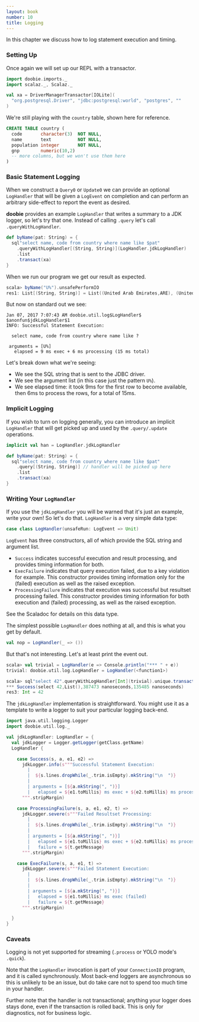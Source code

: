 ```yaml
---
layout: book
number: 10
title: Logging
---
```


In this chapter we discuss how to log statement execution and timing.

### Setting Up

Once again we will set up our REPL with a transactor.

```scala
import doobie.imports._
import scalaz._, Scalaz._

val xa = DriverManagerTransactor[IOLite](
  "org.postgresql.Driver", "jdbc:postgresql:world", "postgres", ""
)
```

We're still playing with the `country` table, shown here for reference.

```sql
CREATE TABLE country (
  code       character(3)  NOT NULL,
  name       text          NOT NULL,
  population integer       NOT NULL,
  gnp        numeric(10,2)
  -- more columns, but we won't use them here
)
```

### Basic Statement Logging

When we construct a `Query0` or `Update0` we can provide an optional `LogHandler` that will be given a `LogEvent` on completion and can perform an arbitrary side-effect to report the event as desired.

**doobie** provides an example `LogHandler` that writes a summary to a JDK logger, so let's try that one. Instead of calling `.query` let's call `.queryWithLogHandler`.

```scala
def byName(pat: String) = {
  sql"select name, code from country where name like $pat"
    .queryWithLogHandler[(String, String)](LogHandler.jdkLogHandler)
    .list
    .transact(xa)
}
```

When we run our program we get our result as expected.

```scala
scala> byName("U%").unsafePerformIO
res1: List[(String, String)] = List((United Arab Emirates,ARE), (United Kingdom,GBR), (Uganda,UGA), (Ukraine,UKR), (Uruguay,URY), (Uzbekistan,UZB), (United States,USA), (United States Minor Outlying Islands,UMI))
```

But now on standard out we see:

```
Jan 07, 2017 7:07:43 AM doobie.util.log$LogHandler$ $anonfun$jdkLogHandler$1
INFO: Successful Statement Execution:

  select name, code from country where name like ?

 arguments = [U%]
   elapsed = 9 ms exec + 6 ms processing (15 ms total)
```

Let's break down what we're seeing:

- We see the SQL string that is sent to the JDBC driver.
- We see the argument list (in this case just the pattern `U%`).
- We see elapsed time: it took 9ms for the first row to become available, then 6ms to process the rows, for a total of 15ms.

### Implicit Logging

If you wish to turn on logging generally, you can introduce an implicit `LogHandler` that will get picked up and used by the `.query/.update` operations.

```scala
implicit val han = LogHandler.jdkLogHandler

def byName(pat: String) = {
  sql"select name, code from country where name like $pat"
    .query[(String, String)] // handler will be picked up here
    .list
    .transact(xa)
}
```

### Writing Your `LogHandler`

If you use the `jdkLogHandler` you will be warned that it's just an example, write your own! So let's do that. `LogHandler` is a very simple data type:

```scala
case class LogHandler(unsafeRun: LogEvent => Unit)
```

`LogEvent` has three constructors, all of which provide the SQL string and argument list.

- `Success` indicates successful execution and result processing, and provides timing information for both.
- `ExecFailure` indicates that query execution failed, due to a key violation for example. This constructor provides timing information only for the (failed) execution as well as the raised exception.
- `ProcessingFailure` indicates that execution was successful but resultset processing failed. This constructor provides timing information for both execution and (failed) processing, as well as the raised exception.

See the Scaladoc for details on this data type.

The simplest possible `LogHandler` does nothing at all, and this is what you get by default.

```scala
val nop = LogHandler(_ => ())
```

But that's not interesting. Let's at least print the event out.

```scala
scala> val trivial = LogHandler(e => Console.println("*** " + e))
trivial: doobie.util.log.LogHandler = LogHandler(<function1>)

scala> sql"select 42".queryWithLogHandler[Int](trivial).unique.transact(xa).unsafePerformIO
*** Success(select 42,List(),387473 nanoseconds,135485 nanoseconds)
res3: Int = 42
```

The `jdkLogHandler` implementation is straightforward. You might use it as a template to write a logger to suit your particular logging back-end.

```scala
import java.util.logging.Logger
import doobie.util.log._

val jdkLogHandler: LogHandler = {
  val jdkLogger = Logger.getLogger(getClass.getName)
  LogHandler {

    case Success(s, a, e1, e2) =>
      jdkLogger.info(s"""Successful Statement Execution:
        |
        |  ${s.lines.dropWhile(_.trim.isEmpty).mkString("\n  ")}
        |
        | arguments = [${a.mkString(", ")}]
        |   elapsed = ${e1.toMillis} ms exec + ${e2.toMillis} ms processing (${(e1 + e2).toMillis} ms total)
      """.stripMargin)

    case ProcessingFailure(s, a, e1, e2, t) =>
      jdkLogger.severe(s"""Failed Resultset Processing:
        |
        |  ${s.lines.dropWhile(_.trim.isEmpty).mkString("\n  ")}
        |
        | arguments = [${a.mkString(", ")}]
        |   elapsed = ${e1.toMillis} ms exec + ${e2.toMillis} ms processing (failed) (${(e1 + e2).toMillis} ms total)
        |   failure = ${t.getMessage}
      """.stripMargin)

    case ExecFailure(s, a, e1, t) =>
      jdkLogger.severe(s"""Failed Statement Execution:
        |
        |  ${s.lines.dropWhile(_.trim.isEmpty).mkString("\n  ")}
        |
        | arguments = [${a.mkString(", ")}]
        |   elapsed = ${e1.toMillis} ms exec (failed)
        |   failure = ${t.getMessage}
      """.stripMargin)

  }
}
```


### Caveats

Logging is not yet supported for streaming (`.process` or YOLO mode's `.quick`).

Note that the `LogHandler` invocation is part of your `ConnectionIO` program, and it is called synchronously. Most back-end loggers are asynchronous so this is unlikely to be an issue, but do take care not to spend too much time in your handler.

Further note that the handler is not transactional; anything your logger does stays done, even if the transaction is rolled back. This is only for diagnostics, not for business logic.
